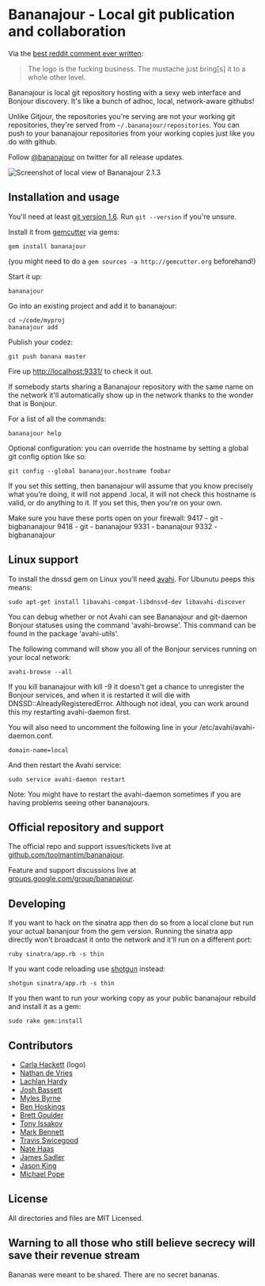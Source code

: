 Bananajour - Local git publication and collaboration
====================================================

Via the [best reddit comment ever written](http://www.reddit.com/r/programming/comments/9txsd/git_bonjour_bananajour_version_22_released/c0efrxz):

> The logo is the fucking business. The mustache just bring[s] it to a whole
> other level.

Bananajour is local git repository hosting with a sexy web interface and Bonjour discovery. It's like a bunch of adhoc, local, network-aware githubs!

Unlike Gitjour, the repositories you're serving are not your working git repositories, they're served from `~/.bananajour/repositories`. You can push to your bananajour repositories from your working copies just like you do with github.

Follow [@bananajour](http://twitter.com/bananajour) on twitter for all release updates.

![Screenshot of local view of Bananajour 2.1.3](http://cloud.github.com/downloads/toolmantim/bananajour/screenshot.png)

Installation and usage
----------------------

You'll need at least [git version 1.6](http://git-scm.com/). Run `git --version` if you're unsure.

Install it from [gemcutter](http://gemcutter.org/) via gems:

    gem install bananajour

(you might need to do a `gem sources -a http://gemcutter.org` beforehand!)

Start it up:

    bananajour

Go into an existing project and add it to bananajour:

    cd ~/code/myproj
    bananajour add

Publish your codez:

    git push banana master

Fire up [http://localhost:9331/](http://localhost:9331/) to check it out.

If somebody starts sharing a Bananajour repository with the same name on the
network it'll automatically show up in the network thanks to the wonder that is Bonjour.

For a list of all the commands:

    bananajour help

Optional configuration: you can override the hostname by setting a global git config option like so:

    git config --global bananajour.hostname foobar

If you set this setting, then bananajour will assume that you know precisely what you're doing, it will not append .local, it will not check this hostname is valid, or do anything to it.  If you set this, then you're on your own.

Make sure you have these ports open on your firewall:
9417 - git - bigbananajour
9418 - git - bananajour
9331 - bananajour
9332 - bigbananajour


Linux support
-------------

To install the dnssd gem on Linux you'll need [avahi](http://avahi.org/). For Ubunutu peeps this means:

    sudo apt-get install libavahi-compat-libdnssd-dev libavahi-discover

You can debug whether or not Avahi can see Bananajour and git-daemon Bonjour statuses using the command 'avahi-browse'.  This command can be found in the package 'avahi-utils'.

The following command will show you all of the Bonjour services running on your local network:

    avahi-browse --all

If you kill bananajour with kill -9 it doesn't get a chance to unregister the Bonjour services, and when it is restarted it will die with DNSSD::AlreadyRegisteredError.  Although not ideal, you can work around this my restarting avahi-daemon first.

You will also need to uncomment the following line in your /etc/avahi/avahi-daemon.conf.

    domain-name=local

And then restart the Avahi service:

    sudo service avahi-daemon restart

Note: You might have to restart the avahi-daemon sometimes if you are having problems seeing other bananajours.

Official repository and support
-------------------------------

The official repo and support issues/tickets live at [github.com/toolmantim/bananajour](http://github.com/toolmantim/bananajour).

Feature and support discussions live at [groups.google.com/group/bananajour](http://groups.google.com/group/bananajour).

Developing
----------

If you want to hack on the sinatra app then do so from a local clone but run your actual bananjour from the gem version. Running the sinatra app directly won't broadcast it onto the network and it'll run on a different port:

    ruby sinatra/app.rb -s thin

If you want code reloading use [shotgun](http://github.com/rtomayko/shotgun) instead:

    shotgun sinatra/app.rb -s thin

If you then want to run your working copy as your public bananajour rebuild and install it as a gem:

    sudo rake gem:install

Contributors
------------

* [Carla Hackett](http://carlahackettdesign.com/) (logo)
* [Nathan de Vries](http://github.com/atnan)
* [Lachlan Hardy](http://github.com/lachlanhardy)
* [Josh Bassett](http://github.com/nullobject)
* [Myles Byrne](http://github.com/quackingduck)
* [Ben Hoskings](http://github.com/benhoskings)
* [Brett Goulder](http://github.com/brettgo1)
* [Tony Issakov](https://github.com/tissak)
* [Mark Bennett](http://github.com/MarkBennett)
* [Travis Swicegood](http://github.com/tswicegood)
* [Nate Haas](http://github.com/natehaas)
* [James Sadler](http://github.com/freshtonic)
* [Jason King](http://github.com/JasonKing)
* [Michael Pope](http://github.com/map7)

License
-------

All directories and files are MIT Licensed.

Warning to all those who still believe secrecy will save their revenue stream
-----------------------------------------------------------------------------
Bananas were meant to be shared. There are no secret bananas.
